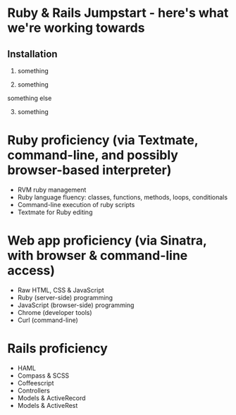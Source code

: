 # Ruby & Rails Jumpstart - here's what we're working towards


## Installation

1. something

2. something

something else

3. something



# Ruby proficiency (via Textmate, command-line, and possibly browser-based interpreter)

* RVM ruby management
* Ruby language fluency: classes, functions, methods, loops, conditionals
* Command-line execution of ruby scripts
* Textmate for Ruby editing

# Web app proficiency (via Sinatra, with browser & command-line access)
* Raw HTML, CSS & JavaScript
* Ruby (server-side) programming
* JavaScript (browser-side) programming
* Chrome (developer tools)
* Curl (command-line)

# Rails proficiency

* HAML
* Compass & SCSS
* Coffeescript
* Controllers
* Models & ActiveRecord
* Models & ActiveRest
